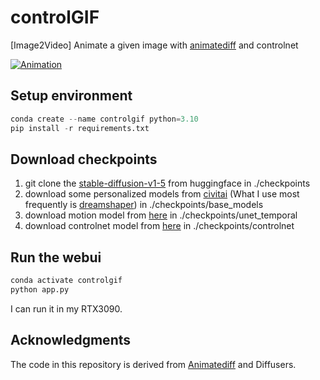 # controlGIF
[Image2Video] Animate a given image with [animatediff](https://github.com/guoyww/AnimateDiff) and controlnet


[![Animation](http://img.youtube.com/vi/lwXb_cJai8w/0.jpg)](https://www.youtube.com/watch?v=lwXb_cJai8w)


## Setup environment
```python
conda create --name controlgif python=3.10
pip install -r requirements.txt
```

## Download checkpoints
1. git clone the [stable-diffusion-v1-5](https://huggingface.co/runwayml/stable-diffusion-v1-5) from huggingface in ./checkpoints
2. download some personalized models from [civitai](https://civitai.com/) (What I use most frequently is [dreamshaper](https://civitai.com/models/4384/dreamshaper)) in ./checkpoints/base_models
3. download motion model from [here](https://huggingface.co/crishhh/animatediff_controlnet) in ./checkpoints/unet_temporal
4. download controlnet model from [here](https://huggingface.co/crishhh/animatediff_controlnet) in ./checkpoints/controlnet

## Run the webui
```python
conda activate controlgif
python app.py
```

I can run it in my RTX3090.

## Acknowledgments

The code in this repository is derived from [Animatediff](https://github.com/guoyww/AnimateDiff) and Diffusers.
